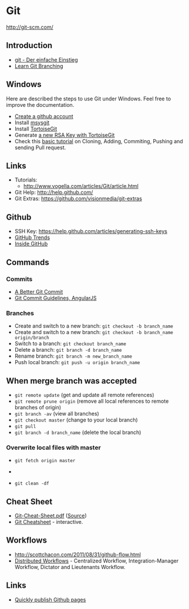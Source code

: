 # Git

http://git-scm.com/

## Introduction
* [git - Der einfache Einstieg ](http://rogerdudler.github.io/git-guide/index.de.html)
* [Learn Git Branching](http://pcottle.github.io/learnGitBranching/)

## Windows
Here are described the steps to use Git under Windows. Feel free to improve the documentation.

* [Create a github account](https://github.com/signup/free)
* Install [msysgit](http://msysgit.github.com/)
* Install [TortoiseGit](http://code.google.com/p/tortoisegit/)
* Generate [a new RSA Key with TortoiseGit](http://uncod.in/blog/setting-up-a-github-account-on-windows7/)
* Check this [basic tutorial](http://uncod.in/blog/github-tortoisegit-and-organizational-workflow-tutorial/) on Cloning, Adding, Commiting, Pushing and sending Pull request.

## Links
* Tutorials:
    * http://www.vogella.com/articles/Git/article.html
* Git Help: http://help.github.com/
* Git Extras: https://github.com/visionmedia/git-extras

## Github
* SSH Key: https://help.github.com/articles/generating-ssh-keys
* [GitHub Trends](https://github.com/trending)
* [Inside GitHub](http://www.slideshare.net/rubymeetup/inside-github-with-chris-wanstrath)

## Commands

### Commits
* [A Better Git Commit](http://web-design-weekly.com/blog/2013/09/01/a-better-git-commit/)
* [Git Commit Guidelines, AngularJS](https://github.com/angular/angular.js/blob/master/CONTRIBUTING.md#commit)

### Branches
* Create and switch to a new branch: ```git checkout -b branch_name```
* Create and switch to a new branch: ```git checkout -b branch_name origin/branch```
* Switch to a branch: ```git checkout branch_name```
* Delete a branch: ```git branch -d branch_name```
* Rename branch: ```git branch -m new_branch_name```
* Push local branch: ```git push -u origin branch_name```

## When merge branch was accepted
* ```git remote update``` (get and update all remote references)
* ```git remote prune origin```  (remove all local references to remote branches of origin)
* ```git branch -av``` (view all branches)
* ```git checkout master``` (change to your local branch)
* ```git pull```
* ```git branch -d branch_name``` (delete the local branch)

### Overwrite local files with master
* ```git fetch origin master```
* ```git reset --hard FETCH_HEADv
* ```git clean -df```

## Cheat Sheet
* [Git-Cheat-Sheet.pdf](https://github.com/AlexZeitler/gitcheatsheet/blob/master/gitcheatsheet.pdf?raw=true) ([Source](https://github.com/AlexZeitler/gitcheatsheet))
* [Git Cheatsheet](http://www.ndpsoftware.com/git-cheatsheet.html) - interactive.

## Workflows
* http://scottchacon.com/2011/08/31/github-flow.html
* [Distributed Workflows](http://git-scm.com/book/en/Distributed-Git-Distributed-Workflows) - Centralized Workflow, Integration-Manager Workflow, Dictator and Lieutenants Workflow.

## Links
* [Quickly publish Github pages](http://pages.github.com/)
